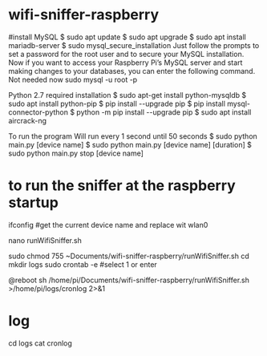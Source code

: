 # wifi-sniffer-raspberry
#install MySQL
$ sudo apt update
$ sudo apt upgrade
$ sudo apt install mariadb-server
$ sudo mysql_secure_installation
Just follow the prompts to set a password for the root user and to secure your MySQL installation.
Now if you want to access your Raspberry Pi’s MySQL server and start making changes to your databases, you can enter the following command. Not needed now
sudo mysql -u root -p

Python 2.7 required installation 
$ sudo apt-get install python-mysqldb
$ sudo apt install python-pip
$ pip install --upgrade pip
$ pip install mysql-connector-python
$ python -m pip install --upgrade pip
$ sudo apt install aircrack-ng

To run the program
Will run every 1 second until 50 seconds
$ sudo python main.py [device name]
$ sudo python main.py [device name] [duration]
$ sudo python main.py stop [device name]

# to run the sniffer at the raspberry startup

ifconfig
#get the current device name and replace wit wlan0

nano runWifiSniffer.sh

sudo chmod 755 ~Documents/wifi-sniffer-raspberry/runWifiSniffer.sh
cd
mkdir logs
sudo crontab -e
#select 1 or enter

@reboot sh /home/pi/Documents/wifi-sniffer-raspberry/runWifiSniffer.sh >/home/pi/logs/cronlog 2>&1

# log
cd logs
cat cronlog
